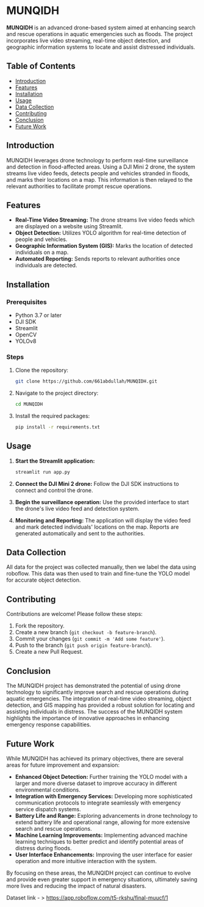 # MUNQIDH

**MUNQIDH** is an advanced drone-based system aimed at enhancing search and rescue operations in aquatic emergencies such as floods. The project incorporates live video streaming, real-time object detection, and geographic information systems to locate and assist distressed individuals.

## Table of Contents
- [Introduction](#introduction)
- [Features](#features)
- [Installation](#installation)
- [Usage](#usage)
- [Data Collection](#data-collection)
- [Contributing](#contributing)
- [Conclusion](#Conclusion)
- [Future Work](#Future-Work)

## Introduction
MUNQIDH leverages drone technology to perform real-time surveillance and detection in flood-affected areas. Using a DJI Mini 2 drone, the system streams live video feeds, detects people and vehicles stranded in floods, and marks their locations on a map. This information is then relayed to the relevant authorities to facilitate prompt rescue operations.

## Features
- **Real-Time Video Streaming:** The drone streams live video feeds which are displayed on a website using Streamlit.
- **Object Detection:** Utilizes YOLO algorithm for real-time detection of people and vehicles.
- **Geographic Information System (GIS):** Marks the location of detected individuals on a map.
- **Automated Reporting:** Sends reports to relevant authorities once individuals are detected.

## Installation
### Prerequisites
- Python 3.7 or later
- DJI SDK
- Streamlit
- OpenCV
- YOLOv8

### Steps
1. Clone the repository:
    ```sh
    git clone https://github.com/661abdullah/MUNQIDH.git
    ```
2. Navigate to the project directory:
    ```sh
    cd MUNQIDH
    ```
3. Install the required packages:
    ```sh
    pip install -r requirements.txt
    ```

## Usage
1. **Start the Streamlit application:**
    ```sh
    streamlit run app.py
    ```
2. **Connect the DJI Mini 2 drone:**
   Follow the DJI SDK instructions to connect and control the drone.

3. **Begin the surveillance operation:**
   Use the provided interface to start the drone's live video feed and detection system.

4. **Monitoring and Reporting:**
   The application will display the video feed and mark detected individuals' locations on the map. Reports are generated automatically and sent to the authorities.

## Data Collection
All data for the project was collected manually, then we label the data using roboflow. This data was then used to train and fine-tune the YOLO model for accurate object detection.

## Contributing
Contributions are welcome! Please follow these steps:
1. Fork the repository.
2. Create a new branch (`git checkout -b feature-branch`).
3. Commit your changes (`git commit -m 'Add some feature'`).
4. Push to the branch (`git push origin feature-branch`).
5. Create a new Pull Request.

## Conclusion
The MUNQIDH project has demonstrated the potential of using drone technology to significantly improve search and rescue operations during aquatic emergencies. The integration of real-time video streaming, object detection, and GIS mapping has provided a robust solution for locating and assisting individuals in distress. The success of the MUNQIDH system highlights the importance of innovative approaches in enhancing emergency response capabilities.

## Future Work
While MUNQIDH has achieved its primary objectives, there are several areas for future improvement and expansion:
- **Enhanced Object Detection:** Further training the YOLO model with a larger and more diverse dataset to improve accuracy in different environmental conditions.
- **Integration with Emergency Services:** Developing more sophisticated communication protocols to integrate seamlessly with emergency service dispatch systems.
- **Battery Life and Range:** Exploring advancements in drone technology to extend battery life and operational range, allowing for more extensive search and rescue operations.
- **Machine Learning Improvements:** Implementing advanced machine learning techniques to better predict and identify potential areas of distress during floods.
- **User Interface Enhancements:** Improving the user interface for easier operation and more intuitive interaction with the system.

By focusing on these areas, the MUNQIDH project can continue to evolve and provide even greater support in emergency situations, ultimately saving more lives and reducing the impact of natural disasters.

Dataset link - > https://app.roboflow.com/t5-rkshu/final-muucf/1

